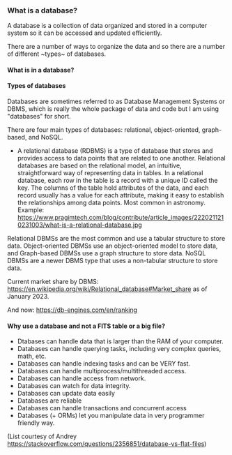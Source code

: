 ### What is a database?

A database is a collection of data organized and stored in a computer system so it can be accessed and updated efficiently. 

There are a number of ways to organize the data and so there are a number of different ~types~ of databases. 

#### What is in a database?

#### Types of databases

Databases are sometimes referred to as Database Management Systems or DBMS, which is really the whole package of data and code
but I am using "databases" for short.

There are four main types of databases: relational, object-oriented, graph-based, and NoSQL. 

- A relational database (RDBMS) is a type of database that stores and provides access to data points that are related to one another.
  Relational databases are based on the relational model, an intuitive, straightforward way of representing data in tables.
  In a relational database, each row in the table is a record with a unique ID called the key. The columns of the table hold
  attributes of the data, and each record usually has a value for each attribute, making it easy to establish the relationships
  among data points. Most common in astronomy. Example: https://www.pragimtech.com/blog/contribute/article_images/2220211210231003/what-is-a-relational-database.jpg



Relational DBMSs are the most common and use a tabular structure to store data. 
Object-oriented DBMSs use an object-oriented model to store data, and Graph-based DBMSs use a graph structure to store data.
NoSQL DBMSs are a newer DBMS type that uses a non-tabular structure to store data.

Current market share by DBMS: https://en.wikipedia.org/wiki/Relational_database#Market_share as of January 2023.

And now: https://db-engines.com/en/ranking

#### Why use a database and not a FITS table or a big file?

- Dtabases can handle data that is larger than the RAM of your computer.
- Databases can handle querying tasks, including very complex queries, math, etc.
- Databases can handle indexing tasks and can be VERY fast.
- Databases can handle multiprocess/multithreaded access.
- Databases can handle access from network.
- Databases can watch for data integrity.
- Databases can update data easily
- Databases are reliable
- Databases can handle transactions and concurrent access
- Databases (+ ORMs) let you manipulate data in very programmer friendly way.

(List courtesy of Andrey https://stackoverflow.com/questions/2356851/database-vs-flat-files)

